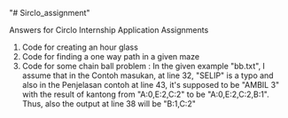 "# Sirclo_assignment" 

Answers for Circlo Internship Application Assignments

1. Code for creating an hour glass
2. Code for finding a one way path in a given maze
3. Code for some chain ball problem :
	In the given example "bb.txt", I assume that in the Contoh masukan, at line 32, "SELIP" is a typo
	and also in the Penjelasan contoh at line 43, it's supposed to be "AMBIL 3" with the result of kantong
	from "A:0,E:2,C:2" to be "A:0,E:2,C:2,B:1". Thus, also the output at line 38 will be "B:1,C:2"